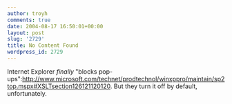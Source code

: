 ```yaml
---
author: troyh
comments: true
date: 2004-08-17 16:50:01+00:00
layout: post
slug: '2729'
title: No Content Found
wordpress_id: 2729
---
```


Internet Explorer *finally* "blocks pop-ups":http://www.microsoft.com/technet/prodtechnol/winxppro/maintain/sp2top.mspx#XSLTsection126121120120. But they turn it off by default, unfortunately.
